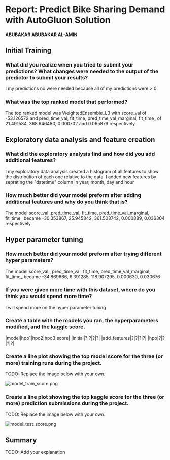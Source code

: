 # Report: Predict Bike Sharing Demand with AutoGluon Solution
#### ABUBAKAR ABUBAKAR AL-AMIN

## Initial Training
### What did you realize when you tried to submit your predictions? What changes were needed to the output of the predictor to submit your results?
I my predictions no were needed because all of my predictions were > 0

### What was the top ranked model that performed?
The top ranked model was  WeightedEnsemble_L3 with score_val of -53.126572 and pred_time_val, fit_time, pred_time_val_marginal, fit_time_ of  21.491584, 368.646480, 0.000702 and 0.065879 respectively

## Exploratory data analysis and feature creation
### What did the exploratory analysis find and how did you add additional features?
I my exploratory data analysis created a histogram of all features to show the distribution of each one relative to the data.
I added new features by seprating the "datetime" column in year, month, day and hour

### How much better did your model preform after adding additional features and why do you think that is?
The model score_val ,pred_time_val, fit_time, pred_time_val_marginal, fit_time_ became -30.353867, 25.945842, 361.508742, 0.000889, 0.036304 respectively.

## Hyper parameter tuning
### How much better did your model preform after trying different hyper parameters?
The model score_val , pred_time_val, fit_time, pred_time_val_marginal, fit_time_ became -34.869666, 6.391285,  118.907295, 0.000630, 0.030676

### If you were given more time with this dataset, where do you think you would spend more time?
I will spend more on the hyper parameter tuning

### Create a table with the models you ran, the hyperparameters modified, and the kaggle score.
|model|hpo1|hpo2|hpo3|score|
|initial|?|?|?|?|
|add_features|?|?|?|?|
|hpo|?|?|?|?|

### Create a line plot showing the top model score for the three (or more) training runs during the project.

TODO: Replace the image below with your own.

![model_train_score.png](img/model_train_score.png)

### Create a line plot showing the top kaggle score for the three (or more) prediction submissions during the project.

TODO: Replace the image below with your own.

![model_test_score.png](img/model_test_score.png)

## Summary
TODO: Add your explanation
